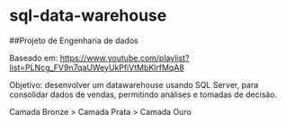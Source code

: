 # sql-data-warehouse

##Projeto de Engenharia de dados

Baseado em: https://www.youtube.com/playlist?list=PLNcg_FV9n7qaUWeyUkPfiVtMbKlrfMqA8

Objetivo: desenvolver um datawarehouse usando SQL Server, para consolidar dados de vendas, permitindo análises e tomadas de decisão.

Camada Bronze > Camada Prata >  Camada Ouro


